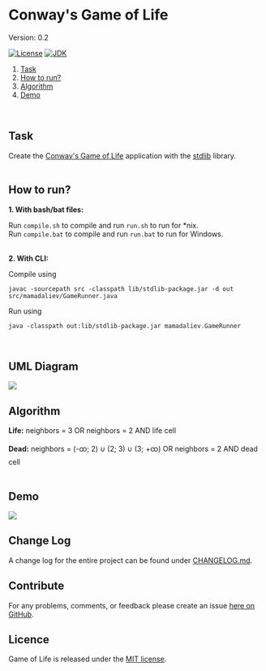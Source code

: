 # Conway's Game of Life
Version: 0.2<br>

[![License](https://img.shields.io/badge/license-MIT-brightgreen.svg)](https://mit-license.org/)
[![JDK](https://img.shields.io/badge/JDK-%3E%3D%201.8-d36e6e.svg?style=flat-circle)](https://docs.oracle.com/javase/8/docs/)
<br>

1. [Task](#task)
2. [How to run?](#how-to-run)
3. [Algorithm](#algorithm)
4. [Demo](#demo)
<br>

## Task
Create the [Conway's Game of Life](https://en.wikipedia.org/wiki/Conway%27s_Game_of_Life) application with the [stdlib](https://introcs.cs.princeton.edu/java/stdlib/) library.
<br>
<br>

## How to run?
<b>1. With bash/bat files:</b>

Run ``compile.sh`` to compile and run ``run.sh`` to run for *nix.<br>
Run ``compile.bat`` to compile and run ``run.bat`` to run for Windows.
<br>
<br>

<b>2. With CLI:</b>
<br>

Compile using
```
javac -sourcepath src -classpath lib/stdlib-package.jar -d out src/mamadaliev/GameRunner.java
```

Run using
```
java -classpath out:lib/stdlib-package.jar mamadaliev.GameRunner
```
<br>

## UML Diagram
<img src="https://i.ibb.co/t34WZGT/uml.png">
<br>

## Algorithm
<b>Life:</b>
neighbors = 3 OR neighbors = 2 AND life cell

<b>Dead:</b>
neighbors = (-ထ; 2) ∪ (2; 3) ∪ (3; +ထ) OR neighbors = 2 AND dead cell
<br>
<br>

## Demo
<img src="https://i.ibb.co/S5xhXmG/gol.gif">
<br>

## Change Log
A change log for the entire project can be found under [CHANGELOG.md](https://github.com/mamadaliev/game-of-life/blob/master/CHANGELOG.md).
<br>

## Contribute
For any problems, comments, or feedback please create an issue [here on GitHub](https://github.com/mamadaliev/game-of-life/issues).
<br>

## Licence
Game of Life is released under the [MIT license](https://en.wikipedia.org/wiki/MIT_License).
